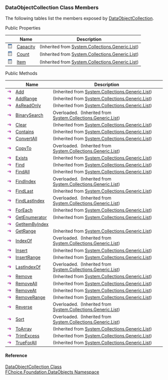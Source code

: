 ﻿### DataObjectCollection<T> Class Members

The following tables list the members exposed by [DataObjectCollection<T>](fcSDK~FChoice.Foundation.DataObjects.DataObjectCollection`1.md).

Public Properties

|   | Name | Description |
| --- | --- | --- |
| ![Public Property](dotnetimages/publicProperty.png) | [Capacity](#) | (Inherited from [System.Collections.Generic.List<T>](#)) |
| ![Public Property](dotnetimages/publicProperty.png) | [Count](#) | (Inherited from [System.Collections.Generic.List<T>](#)) |
| ![Public Property](dotnetimages/publicProperty.png) | [Item](#) | (Inherited from [System.Collections.Generic.List<T>](#)) |

Public Methods

|   | Name | Description |
| --- | --- | --- |
| ![Public Method](dotnetimages/publicMethod.png) | [Add](#) | (Inherited from [System.Collections.Generic.List<T>](#)) |
| ![Public Method](dotnetimages/publicMethod.png) | [AddRange](#) | (Inherited from [System.Collections.Generic.List<T>](#)) |
| ![Public Method](dotnetimages/publicMethod.png) | [AsReadOnly](#) | (Inherited from [System.Collections.Generic.List<T>](#)) |
| ![Public Method](dotnetimages/publicMethod.png) | [BinarySearch](#) | Overloaded.  (Inherited from [System.Collections.Generic.List<T>](#)) |
| ![Public Method](dotnetimages/publicMethod.png) | [Clear](#) | (Inherited from [System.Collections.Generic.List<T>](#)) |
| ![Public Method](dotnetimages/publicMethod.png) | [Contains](#) | (Inherited from [System.Collections.Generic.List<T>](#)) |
| ![Public Method](dotnetimages/publicMethod.png) | [ConvertAll](#) | (Inherited from [System.Collections.Generic.List<T>](#)) |
| ![Public Method](dotnetimages/publicMethod.png) | [CopyTo](#) | Overloaded.  (Inherited from [System.Collections.Generic.List<T>](#)) |
| ![Public Method](dotnetimages/publicMethod.png) | [Exists](#) | (Inherited from [System.Collections.Generic.List<T>](#)) |
| ![Public Method](dotnetimages/publicMethod.png) | [Find](#) | (Inherited from [System.Collections.Generic.List<T>](#)) |
| ![Public Method](dotnetimages/publicMethod.png) | [FindAll](#) | (Inherited from [System.Collections.Generic.List<T>](#)) |
| ![Public Method](dotnetimages/publicMethod.png) | [FindIndex](#) | Overloaded.  (Inherited from [System.Collections.Generic.List<T>](#)) |
| ![Public Method](dotnetimages/publicMethod.png) | [FindLast](#) | (Inherited from [System.Collections.Generic.List<T>](#)) |
| ![Public Method](dotnetimages/publicMethod.png) | [FindLastIndex](#) | Overloaded.  (Inherited from [System.Collections.Generic.List<T>](#)) |
| ![Public Method](dotnetimages/publicMethod.png) | [ForEach](#) | (Inherited from [System.Collections.Generic.List<T>](#)) |
| ![Public Method](dotnetimages/publicMethod.png) | [GetEnumerator](#) | (Inherited from [System.Collections.Generic.List<T>](#)) |
| ![Public Method](dotnetimages/publicMethod.png) | [GetItemByIndex](fcSDK~FChoice.Foundation.DataObjects.DataObjectCollection`1~GetItemByIndex.md) |   |
| ![Public Method](dotnetimages/publicMethod.png) | [GetRange](#) | (Inherited from [System.Collections.Generic.List<T>](#)) |
| ![Public Method](dotnetimages/publicMethod.png) | [IndexOf](#) | Overloaded.  (Inherited from [System.Collections.Generic.List<T>](#)) |
| ![Public Method](dotnetimages/publicMethod.png) | [Insert](#) | (Inherited from [System.Collections.Generic.List<T>](#)) |
| ![Public Method](dotnetimages/publicMethod.png) | [InsertRange](#) | (Inherited from [System.Collections.Generic.List<T>](#)) |
| ![Public Method](dotnetimages/publicMethod.png) | [LastIndexOf](#) | Overloaded.  (Inherited from [System.Collections.Generic.List<T>](#)) |
| ![Public Method](dotnetimages/publicMethod.png) | [Remove](#) | (Inherited from [System.Collections.Generic.List<T>](#)) |
| ![Public Method](dotnetimages/publicMethod.png) | [RemoveAll](#) | (Inherited from [System.Collections.Generic.List<T>](#)) |
| ![Public Method](dotnetimages/publicMethod.png) | [RemoveAt](#) | (Inherited from [System.Collections.Generic.List<T>](#)) |
| ![Public Method](dotnetimages/publicMethod.png) | [RemoveRange](#) | (Inherited from [System.Collections.Generic.List<T>](#)) |
| ![Public Method](dotnetimages/publicMethod.png) | [Reverse](#) | Overloaded.  (Inherited from [System.Collections.Generic.List<T>](#)) |
| ![Public Method](dotnetimages/publicMethod.png) | [Sort](#) | Overloaded.  (Inherited from [System.Collections.Generic.List<T>](#)) |
| ![Public Method](dotnetimages/publicMethod.png) | [ToArray](#) | (Inherited from [System.Collections.Generic.List<T>](#)) |
| ![Public Method](dotnetimages/publicMethod.png) | [TrimExcess](#) | (Inherited from [System.Collections.Generic.List<T>](#)) |
| ![Public Method](dotnetimages/publicMethod.png) | [TrueForAll](#) | (Inherited from [System.Collections.Generic.List<T>](#)) |

#### Reference

[DataObjectCollection<T> Class](fcSDK~FChoice.Foundation.DataObjects.DataObjectCollection`1.md)  
[FChoice.Foundation.DataObjects Namespace](fcSDK~FChoice.Foundation.DataObjects_namespace.md)